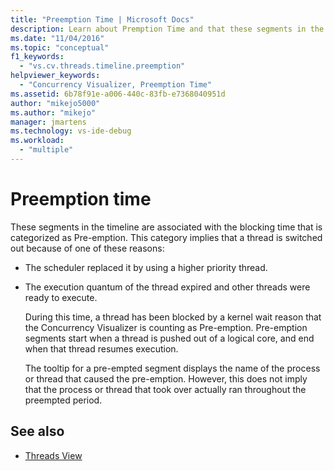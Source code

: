 ```yaml
---
title: "Preemption Time | Microsoft Docs"
description: Learn about Premption Time and that these segments in the timeline are associated with the blocking time that is categorized as Pre-emption.
ms.date: "11/04/2016"
ms.topic: "conceptual"
f1_keywords:
  - "vs.cv.threads.timeline.preemption"
helpviewer_keywords:
  - "Concurrency Visualizer, Preemption Time"
ms.assetid: 6b78f91e-a006-440c-83fb-e7368040951d
author: "mikejo5000"
ms.author: "mikejo"
manager: jmartens
ms.technology: vs-ide-debug
ms.workload:
  - "multiple"
---
```

# Preemption time
These segments in the timeline are associated with the blocking time that is categorized as Pre-emption. This category implies that a thread is switched out because of one of these reasons:

- The scheduler replaced it by using a higher priority thread.

- The execution quantum of the thread expired and other threads were ready to execute.

  During this time, a thread has been blocked by a kernel wait reason that the Concurrency Visualizer is counting as Pre-emption. Pre-emption segments start when a thread is pushed out of a logical core, and end when that thread resumes execution.

  The tooltip for a pre-empted segment displays the name of the process or thread that caused the pre-emption. However, this does not imply that the process or thread that took over actually ran throughout the preempted period.

## See also
- [Threads View](../profiling/threads-view-parallel-performance.md)